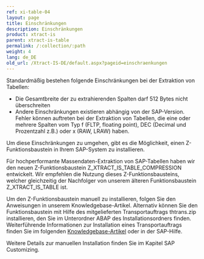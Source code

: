 ```yaml
---
ref: xi-table-04
layout: page
title: Einschränkungen
description: Einschränkungen
product: xtract-is
parent: xtract-is-table
permalink: /:collection/:path
weight: 4
lang: de_DE
old_url: /Xtract-IS-DE/default.aspx?pageid=einschraenkungen
---
```


Standardmäßig bestehen folgende Einschränkungen bei der Extraktion von Tabellen:

- Die Gesamtbreite der zu extrahierenden Spalten darf 512 Bytes nicht überschreiten
- Andere Einschränkungen existieren abhängig von der SAP-Version. 
  Fehler können auftreten bei der Extraktion von Tabellen, die eine oder mehrere Spalten vom Typ f (FLTP, floating point), DEC (Decimal und Prozentzahl z.B.) oder x (RAW, LRAW) haben.

Um diese Einschränkungen zu umgehen, gibt es die Möglichkeit, einen Z-Funktionsbaustein in Ihrem SAP-System zu installieren.

Für hochperformante Massendaten-Extraktion von SAP-Tabellen haben wir den neuen Z-Funktionsbaustein Z_XTRACT_IS_TABLE_COMPRESSION entwickelt. 
Wir empfehlen die Nutzung dieses Z-Funktionsbausteins, welcher gleichzeitig der Nachfolger von unserem älteren Funktionsbaustein Z_XTRACT_IS_TABLE ist.

Um den Z-Funktionsbaustein manuell zu installieren, folgen Sie den Anweisungen in unserem Knowledgebase-Artikel.
Alternativ können Sie den Funktionsbaustein mit Hilfe des mitgelieferten Transportauftrags thtrans.zip installieren, den Sie im Unterordner ABAP des Installationsordners finden. 
Weiterführende Informationen zur Installation eines Transportauftrags finden Sie im folgenden [Knowledgebase-Artikel](https://my.theobald-software.com/index.php?/Knowledgebase/Article/View/68/67/how-to-import-an-sap-transport-request-with-the-transport-management-system-stms) oder in der SAP-Hilfe.

Weitere Details zur manuellen Installation finden Sie im Kapitel SAP Customizing. 
